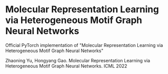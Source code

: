 # Molecular Representation Learning via Heterogeneous Motif Graph Neural Networks
Official PyTorch implementation of "Molecular Representation Learning via Heterogeneous Motif Graph Neural Networks"

Zhaoning Yu, Hongyang Gao. Molecular Representation Learning via Heterogeneous Motif Graph Neural Networks. ICML 2022
